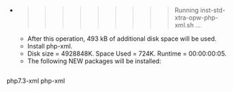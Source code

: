 * >>>>>>>>> Running inst-std-xtra-opw-php-xml.sh ...
  * After this operation, 493 kB of additional disk space will be used.
  * Install php-xml.
  * Disk size = 4928848K. Space Used = 724K. Runtime = 00:00:00:05.
  * The following NEW packages will be installed:
  ```bash
php7.3-xml php-xml
  ```
